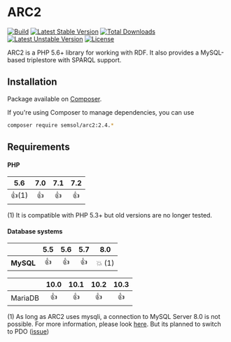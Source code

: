 # ARC2

[![Build](https://travis-ci.org/semsol/arc2.svg?branch=master)](https://travis-ci.org/semsol/arc2)
[![Latest Stable Version](https://poser.pugx.org/semsol/arc2/v/stable.svg)](https://packagist.org/packages/semsol/arc2)
[![Total Downloads](https://poser.pugx.org/semsol/arc2/downloads.svg)](https://packagist.org/packages/semsol/arc2)
[![Latest Unstable Version](https://poser.pugx.org/semsol/arc2/v/unstable.svg)](https://packagist.org/packages/semsol/arc2)
[![License](https://poser.pugx.org/semsol/arc2/license.svg)](https://packagist.org/packages/semsol/arc2)

ARC2 is a PHP 5.6+ library for working with RDF. It also provides a MySQL-based triplestore with SPARQL support.

## Installation

Package available on [Composer](https://packagist.org/packages/semsol/arc2).

If you're using Composer to manage dependencies, you can use

```bash
composer require semsol/arc2:2.4.*
```
## Requirements

#### PHP

|   5.6   | 7.0  | 7.1  | 7.2  |
|:-------:|:----:|:----:|:----:|
| :+1:(1) | :+1: | :+1: | :+1: |

(1) It is compatible with PHP 5.3+ but old versions are no longer tested.

#### Database systems

|           | 5.5  | 5.6  | 5.7  |       8.0       |
|:---------:|:----:|:----:|:----:|:---------------:|
| **MySQL** | :+1: | :+1: | :+1: | :collision: (1) |

|         | 10.0 | 10.1 | 10.2 | 10.3 |
|:-------:|:----:|:----:|:----:|:----:|
| MariaDB | :+1: | :+1: | :+1: | :+1: |

(1) As long as ARC2 uses mysqli, a connection to MySQL Server 8.0 is not possible. For more information, please look [here](https://github.com/semsol/arc2/commit/0ad48d61753b15ae02ff19f615b14aa52b6557f1). But its planned to switch to PDO ([issue](https://github.com/semsol/arc2/issues/109))
